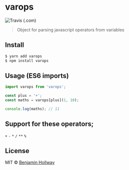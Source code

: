 # varops
![Travis (.com)](https://img.shields.io/travis/com/nothingrandom/varops)
> Object for parsing javascript operators from variables

## Install

``` bash
$ yarn add varops
$ npm install varops
```

## Usage (ES6 imports)
``` js
import varops from 'varops';

const plus = '+';
const maths = varops[plus](1, 10);

console.log(maths); // 11
```

## Support for these operators;
`+` `-` `*` `/` `**` `%`

## License
MIT © [Benjamin Hollway](https://nothingrandom.com)